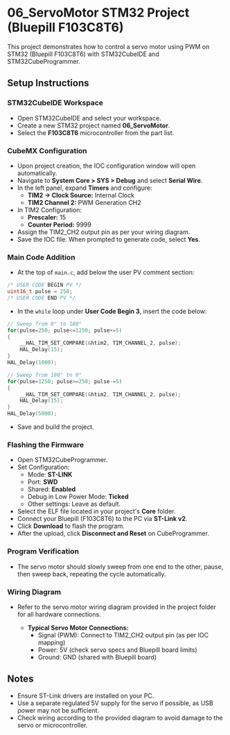 # 06_ServoMotor STM32 Project (Bluepill F103C8T6)

This project demonstrates how to control a servo motor using PWM on STM32 (Bluepill F103C8T6) with STM32CubeIDE and STM32CubeProgrammer.

## Setup Instructions

### STM32CubeIDE Workspace

- Open STM32CubeIDE and select your workspace.
- Create a new STM32 project named **06_ServoMotor**.
- Select the **F103C8T6** microcontroller from the part list.

### CubeMX Configuration

- Upon project creation, the IOC configuration window will open automatically.
- Navigate to **System Core > SYS > Debug** and select **Serial Wire**.
- In the left panel, expand **Timers** and configure:
  - **TIM2 → Clock Source:** Internal Clock
  - **TIM2 Channel 2:** PWM Generation CH2
- In TIM2 Configuration:
  - **Prescaler:** 15
  - **Counter Period:** 9999
- Assign the TIM2_CH2 output pin as per your wiring diagram.
- Save the IOC file. When prompted to generate code, select **Yes**.

### Main Code Addition

- At the top of `main.c`, add below the user PV comment section:

```c
/* USER CODE BEGIN PV */
uint16_t pulse = 250;
/* USER CODE END PV */
```

- In the `while` loop under **User Code Begin 3**, insert the code below:

```c
// Sweep from 0° to 180°
for(pulse=250; pulse<=1250; pulse+=5)
{
    __HAL_TIM_SET_COMPARE(&htim2, TIM_CHANNEL_2, pulse);
    HAL_Delay(15);
}
HAL_Delay(1000);

// Sweep from 180° to 0°
for(pulse=1250; pulse>=250; pulse-=5)
{
    __HAL_TIM_SET_COMPARE(&htim2, TIM_CHANNEL_2, pulse);
    HAL_Delay(15);
}
HAL_Delay(5000);
```

- Save and build the project.

### Flashing the Firmware

- Open STM32CubeProgrammer.
- Set Configuration:
  - Mode: **ST-LINK**
  - Port: **SWD**
  - Shared: **Enabled**
  - Debug in Low Power Mode: **Ticked**
  - Other settings: Leave as default.
- Select the ELF file located in your project's **Core** folder.
- Connect your Bluepill (F103C8T6) to the PC via **ST-Link v2**.
- Click **Download** to flash the program.
- After the upload, click **Disconnect and Reset** on CubeProgrammer.

### Program Verification

- The servo motor should slowly sweep from one end to the other, pause, then sweep back, repeating the cycle automatically.

### Wiring Diagram

- Refer to the servo motor wiring diagram provided in the project folder for all hardware connections.

  - **Typical Servo Motor Connections:**
    - Signal (PWM): Connect to TIM2_CH2 output pin (as per IOC mapping)
    - Power: 5V (check servo specs and Bluepill board limits)
    - Ground: GND (shared with Bluepill board)

## Notes

- Ensure ST-Link drivers are installed on your PC.
- Use a separate regulated 5V supply for the servo if possible, as USB power may not be sufficient.
- Check wiring according to the provided diagram to avoid damage to the servo or microcontroller.